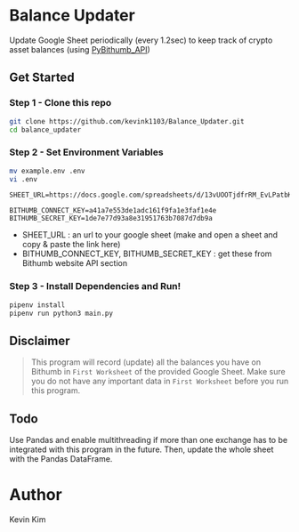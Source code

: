 # Balance Updater

Update Google Sheet periodically (every 1.2sec) to keep track of crypto asset balances (using [PyBithumb_API](https://github.com/kevink1103/PyBithumb_API))

## Get Started

### Step 1 - Clone this repo

```bash
git clone https://github.com/kevink1103/Balance_Updater.git
cd balance_updater
```

### Step 2 - Set Environment Variables

```bash
mv example.env .env
vi .env
```

```
SHEET_URL=https://docs.google.com/spreadsheets/d/13vUOOTjdfrRM_EvLPatbKGKSQlL0w5Z2yUJ2o3Jdeyg/edit#gid=0

BITHUMB_CONNECT_KEY=a41a7e553de1adc161f9fa1e3faf1e4e
BITHUMB_SECRET_KEY=1de7e77d93a8e31951763b7087d7db9a
```

- SHEET_URL : an url to your google sheet (make and open a sheet and copy & paste the link here)
- BITHUMB_CONNECT_KEY, BITHUMB_SECRET_KEY : get these from Bithumb website API section

### Step 3 - Install Dependencies and Run!

```bash
pipenv install
pipenv run python3 main.py
```

## Disclaimer

> This program will record (update) all the balances you have on Bithumb in `First Worksheet` of the provided Google Sheet. Make sure you do not have any important data in `First Worksheet` before you run this program.

## Todo

Use Pandas and enable multithreading if more than one exchange has to be integrated with this program in the future. Then, update the whole sheet with the Pandas DataFrame.

# Author

Kevin Kim
